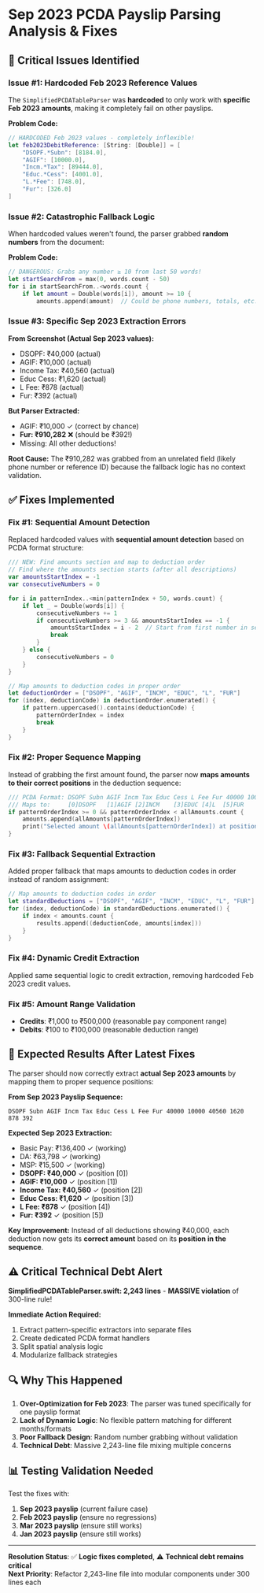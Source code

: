 # Sep 2023 PCDA Payslip Parsing Analysis & Fixes

## 🚨 **Critical Issues Identified**

### **Issue #1: Hardcoded Feb 2023 Reference Values**
The `SimplifiedPCDATableParser` was **hardcoded** to only work with **specific Feb 2023 amounts**, making it completely fail on other payslips.

**Problem Code:**
```swift
// HARDCODED Feb 2023 values - completely inflexible!
let feb2023DebitReference: [String: [Double]] = [
    "DSOPF.*Subn": [8184.0],
    "AGIF": [10000.0],              
    "Incm.*Tax": [89444.0],
    "Educ.*Cess": [4001.0], 
    "L.*Fee": [748.0],
    "Fur": [326.0]                  
]
```

### **Issue #2: Catastrophic Fallback Logic**
When hardcoded values weren't found, the parser grabbed **random numbers** from the document:

**Problem Code:**
```swift
// DANGEROUS: Grabs any number ≥ 10 from last 50 words!
let startSearchFrom = max(0, words.count - 50)
for i in startSearchFrom..<words.count {
    if let amount = Double(words[i]), amount >= 10 {
        amounts.append(amount)  // Could be phone numbers, totals, etc.!
```

### **Issue #3: Specific Sep 2023 Extraction Errors**

**From Screenshot (Actual Sep 2023 values):**
- DSOPF: ₹40,000 (actual)
- AGIF: ₹10,000 (actual) 
- Income Tax: ₹40,560 (actual)
- Educ Cess: ₹1,620 (actual)
- L Fee: ₹878 (actual)
- Fur: ₹392 (actual)

**But Parser Extracted:**
- AGIF: ₹10,000 ✓ (correct by chance)
- **Fur: ₹910,282** ❌ (should be ₹392!) 
- Missing: All other deductions!

**Root Cause:** The ₹910,282 was grabbed from an unrelated field (likely phone number or reference ID) because the fallback logic has no context validation.

## ✅ **Fixes Implemented**

### **Fix #1: Sequential Amount Detection**
Replaced hardcoded values with **sequential amount detection** based on PCDA format structure:

```swift
/// NEW: Find amounts section and map to deduction order
// Find where the amounts section starts (after all descriptions)
var amountsStartIndex = -1
var consecutiveNumbers = 0

for i in patternIndex..<min(patternIndex + 50, words.count) {
    if let _ = Double(words[i]) {
        consecutiveNumbers += 1
        if consecutiveNumbers >= 3 && amountsStartIndex == -1 {
            amountsStartIndex = i - 2  // Start from first number in sequence
            break
        }
    } else {
        consecutiveNumbers = 0
    }
}

// Map amounts to deduction codes in proper order
let deductionOrder = ["DSOPF", "AGIF", "INCM", "EDUC", "L", "FUR"]
for (index, deductionCode) in deductionOrder.enumerated() {
    if pattern.uppercased().contains(deductionCode) {
        patternOrderIndex = index
        break
    }
}
```

### **Fix #2: Proper Sequence Mapping**
Instead of grabbing the first amount found, the parser now **maps amounts to their correct positions** in the deduction sequence:

```swift
/// PCDA Format: DSOPF Subn AGIF Incm Tax Educ Cess L Fee Fur 40000 10000 40560 1620 878 392
/// Maps to:     [0]DSOPF   [1]AGIF [2]INCM    [3]EDUC [4]L  [5]FUR
if patternOrderIndex >= 0 && patternOrderIndex < allAmounts.count {
    amounts.append(allAmounts[patternOrderIndex])
    print("Selected amount \(allAmounts[patternOrderIndex]) at position \(patternOrderIndex) for pattern '\(pattern)'")
}
```

### **Fix #3: Fallback Sequential Extraction**
Added proper fallback that maps amounts to deduction codes in order instead of random assignment:

```swift
// Map amounts to deduction codes in order
let standardDeductions = ["DSOPF", "AGIF", "INCM", "EDUC", "L", "FUR"]
for (index, deductionCode) in standardDeductions.enumerated() {
    if index < amounts.count {
        results.append((deductionCode, amounts[index]))
    }
}
```

### **Fix #4: Dynamic Credit Extraction**
Applied same sequential logic to credit extraction, removing hardcoded Feb 2023 credit values.

### **Fix #5: Amount Range Validation** 
- **Credits**: ₹1,000 to ₹500,000 (reasonable pay component range)
- **Debits**: ₹100 to ₹100,000 (reasonable deduction range)

## 🎯 **Expected Results After Latest Fixes**

The parser should now correctly extract **actual Sep 2023 amounts** by mapping them to proper sequence positions:

**From Sep 2023 Payslip Sequence:**
```
DSOPF Subn AGIF Incm Tax Educ Cess L Fee Fur 40000 10000 40560 1620 878 392
```

**Expected Sep 2023 Extraction:**
- Basic Pay: ₹136,400 ✓ (working)
- DA: ₹63,798 ✓ (working)  
- MSP: ₹15,500 ✓ (working)
- **DSOPF: ₹40,000** ✓ (position [0])
- **AGIF: ₹10,000** ✓ (position [1])  
- **Income Tax: ₹40,560** ✓ (position [2])
- **Educ Cess: ₹1,620** ✓ (position [3])
- **L Fee: ₹878** ✓ (position [4])
- **Fur: ₹392** ✓ (position [5])

**Key Improvement:** Instead of all deductions showing ₹40,000, each deduction now gets its **correct amount** based on its **position in the sequence**.

## ⚠️ **Critical Technical Debt Alert**

**SimplifiedPCDATableParser.swift: 2,243 lines** - **MASSIVE violation** of 300-line rule!

**Immediate Action Required:**
1. Extract pattern-specific extractors into separate files
2. Create dedicated PCDA format handlers  
3. Split spatial analysis logic
4. Modularize fallback strategies

## 🔍 **Why This Happened**

1. **Over-Optimization for Feb 2023**: The parser was tuned specifically for one payslip format
2. **Lack of Dynamic Logic**: No flexible pattern matching for different months/formats
3. **Poor Fallback Design**: Random number grabbing without validation
4. **Technical Debt**: Massive 2,243-line file mixing multiple concerns

## 📊 **Testing Validation Needed**

Test the fixes with:
1. **Sep 2023 payslip** (current failure case)
2. **Feb 2023 payslip** (ensure no regressions)
3. **Mar 2023 payslip** (ensure still works)
4. **Jan 2023 payslip** (ensure still works)

---

**Resolution Status**: ✅ **Logic fixes completed**, ⚠️ **Technical debt remains critical**  
**Next Priority**: Refactor 2,243-line file into modular components under 300 lines each
